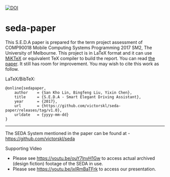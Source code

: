 [![DOI](https://zenodo.org/badge/104306253.svg)](https://zenodo.org/badge/latestdoi/104306253)


# seda-paper
This S.E.D.A paper is prepared for the term project assessment of COMP90018 Mobile Computing Systems Programming 2017 SM2, The University of Melbourne. This project is in LaTeX format and it can use [MiKTeX](https://miktex.org/) or equivalent TeX compiler to build the report. You can read [the paper](https://github.com/victorskl/seda-paper/releases/download/v1.0/SEDA_PAPER_20170828.pdf). It still has room for improvement. You may wish to cite this work as follow.

LaTeX/BibTeX:
```
@online{sedapaper,
    author    = {San Kho Lin, Bingfeng Liu, Yixin Chen},
    title     = {S.E.D.A - Smart Elegant Driving Assistant},
    year      = {2017},
    url       = {https://github.com/victorskl/seda-paper/releases/tag/v1.0},
    urldate   = {yyyy-mm-dd}
}
```

---

The SEDA System mentioned in the paper can be found at - https://github.com/victorskl/seda

Supporting Video
- Please see https://youtu.be/ouY7lnvH1Gw to access actual archived (design fiction) footage of the SEDA in use.
- Please see https://youtu.be/ixIRmBaTFrk to access our presentation.
